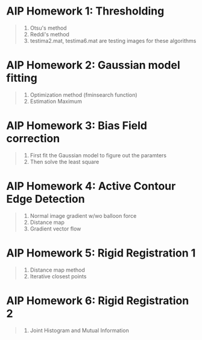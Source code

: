 # AIP Homework 1: Thresholding
> 1. Otsu's method 
> 2. Reddi's method
> 3. testima2.mat, testima6.mat are testing images for these algorithms

# AIP Homework 2: Gaussian model fitting
> 1. Optimization method (fminsearch function)
> 2. Estimation Maximum 

# AIP Homework 3: Bias Field correction 
> 1. First fit the Gaussian model to figure out the paramters
> 2. Then solve the least square 

# AIP Homework 4: Active Contour Edge Detection
> 1. Normal image gradient w/wo balloon force
> 2. Distance map 
> 3. Gradient vector flow

# AIP Homework 5: Rigid Registration 1
> 1. Distance map method
> 2. Iterative closest points

# AIP Homework 6: Rigid Registration 2
> 1. Joint Histogram and Mutual Information
